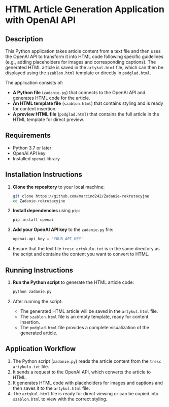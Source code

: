 # HTML Article Generation Application with OpenAI API

## Description
This Python application takes article content from a text file and then uses the OpenAI API to transform it into HTML code following specific guidelines (e.g., adding placeholders for images and corresponding captions). The generated HTML article is saved in the `artykul.html` file, which can then be displayed using the `szablon.html` template or directly in `podglad.html`.

The application consists of:
- **A Python file** (`zadanie.py`) that connects to the OpenAI API and generates HTML code for the article.
- **An HTML template file** (`szablon.html`) that contains styling and is ready for content insertion.
- **A preview HTML file** (`podglad.html`) that contains the full article in the HTML template for direct preview.

## Requirements
- Python 3.7 or later
- OpenAI API key
- Installed `openai` library

## Installation Instructions

1. **Clone the repository** to your local machine:
    ```bash
    git clone https://github.com/marcind242/Zadanie-rekrutacyjne
    cd Zadanie-rekrutacyjne
    ```

2. **Install dependencies** using `pip`:
    ```bash
    pip install openai
    ```

3. **Add your OpenAI API key** to the `zadanie.py` file:
    ```python
    openai.api_key = 'YOUR_API_KEY'
    ```

4. Ensure that the text file `tresc artykulu.txt` is in the same directory as the script and contains the content you want to convert to HTML.

## Running Instructions

1. **Run the Python script** to generate the HTML article code:
    ```bash
    python zadanie.py
    ```

2. After running the script:
   - The generated HTML article will be saved in the `artykul.html` file.
   - The `szablon.html` file is an empty template, ready for content insertion.
   - The `podglad.html` file provides a complete visualization of the generated article.

## Application Workflow

1. The Python script (`zadanie.py`) reads the article content from the `tresc artykulu.txt` file.
2. It sends a request to the OpenAI API, which converts the article to HTML.
3. It generates HTML code with placeholders for images and captions and then saves it to the `artykul.html` file.
4. The `artykul.html` file is ready for direct viewing or can be copied into `szablon.html` to view with the correct styling.

